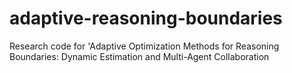 # adaptive-reasoning-boundaries
Research code for 'Adaptive Optimization Methods for Reasoning Boundaries: Dynamic Estimation and Multi-Agent Collaboration

